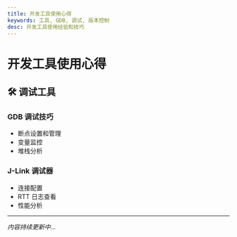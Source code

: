 ```yaml
---
title: 开发工具使用心得
keywords: 工具, GDB, 调试, 版本控制
desc: 开发工具使用经验和技巧
---
```


# 开发工具使用心得

## 🛠️ 调试工具

### GDB 调试技巧
- 断点设置和管理
- 变量监控
- 堆栈分析

### J-Link 调试器
- 连接配置
- RTT 日志查看
- 性能分析

---

*内容持续更新中...*
